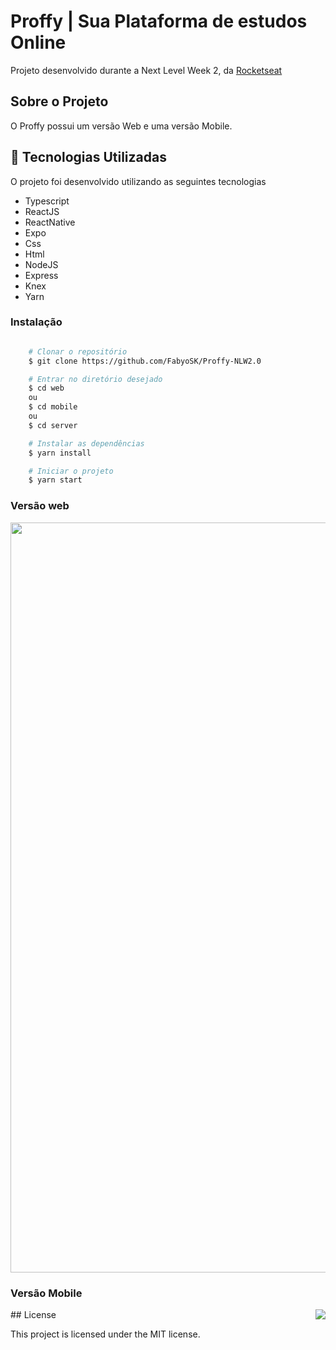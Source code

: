 # Proffy | Sua Plataforma de estudos Online

Projeto desenvolvido durante a Next Level Week 2, da <a target="_blank" href="https://rocketseat.com.br">Rocketseat</a>

## Sobre o Projeto

O Proffy possui um versão Web e uma versão Mobile.


## :rocket: Tecnologias Utilizadas

O projeto foi desenvolvido utilizando as seguintes tecnologias

- Typescript
- ReactJS
- ReactNative
- Expo
- Css
- Html
- NodeJS
- Express
- Knex
- Yarn

### Instalação

```bash

    # Clonar o repositório
    $ git clone https://github.com/FabyoSK/Proffy-NLW2.0

    # Entrar no diretório desejado
    $ cd web
    ou
    $ cd mobile
    ou
    $ cd server

    # Instalar as dependências
    $ yarn install

    # Iniciar o projeto
    $ yarn start
```

### Versão web
<img src="https://uploaddeimagens.com.br/images/002/810/002/original/Anota%C3%A7%C3%A3o_2020-08-03_154536.png?1596480365" width="1200">
<p align="center">

### Versão Mobile
<p align="center">
<img align="right" src="https://uploaddeimagens.com.br/images/002/817/708/full/Mobile.png?1596824978">
</p>
## License

This project is licensed under the MIT license.
 
